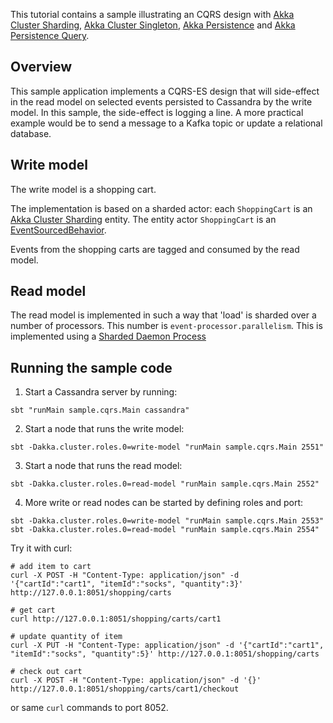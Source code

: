 This tutorial contains a sample illustrating an CQRS design with [Akka Cluster Sharding](https://doc.akka.io/docs/akka/2.6/typed/cluster-sharding.html), [Akka Cluster Singleton](https://doc.akka.io/docs/akka/2.6/typed/cluster-singleton.html), [Akka Persistence](https://doc.akka.io/docs/akka/2.6/typed/persistence.html) and [Akka Persistence Query](https://doc.akka.io/docs/akka/2.6/persistence-query.html).

## Overview

This sample application implements a CQRS-ES design that will side-effect in the read model on selected events persisted to Cassandra by the write model. In this sample, the side-effect is logging a line. 
A more practical example would be to send a message to a Kafka topic or update a relational database.

## Write model

The write model is a shopping cart.

The implementation is based on a sharded actor: each `ShoppingCart` is an [Akka Cluster Sharding](https://doc.akka.io/docs/akka/2.6/typed/cluster-sharding.html) entity. The entity actor `ShoppingCart` is an [EventSourcedBehavior](https://doc.akka.io/docs/akka/2.6/typed/persistence.html).

Events from the shopping carts are tagged and consumed by the read model.

## Read model

The read model is implemented in such a way that 'load' is sharded over a number of processors. This number is `event-processor.parallelism`.
This is implemented using a [Sharded Daemon Process](https://doc.akka.io/docs/akka/current/typed/cluster-sharded-daemon-process.html)


## Running the sample code

1. Start a Cassandra server by running:

```
sbt "runMain sample.cqrs.Main cassandra"
```

2. Start a node that runs the write model:

```
sbt -Dakka.cluster.roles.0=write-model "runMain sample.cqrs.Main 2551"
```

3. Start a node that runs the read model:

```
sbt -Dakka.cluster.roles.0=read-model "runMain sample.cqrs.Main 2552"
```

4. More write or read nodes can be started by defining roles and port:

```
sbt -Dakka.cluster.roles.0=write-model "runMain sample.cqrs.Main 2553"
sbt -Dakka.cluster.roles.0=read-model "runMain sample.cqrs.Main 2554"
```

Try it with curl:

```
# add item to cart
curl -X POST -H "Content-Type: application/json" -d '{"cartId":"cart1", "itemId":"socks", "quantity":3}' http://127.0.0.1:8051/shopping/carts

# get cart
curl http://127.0.0.1:8051/shopping/carts/cart1

# update quantity of item
curl -X PUT -H "Content-Type: application/json" -d '{"cartId":"cart1", "itemId":"socks", "quantity":5}' http://127.0.0.1:8051/shopping/carts

# check out cart
curl -X POST -H "Content-Type: application/json" -d '{}' http://127.0.0.1:8051/shopping/carts/cart1/checkout
```

or same `curl` commands to port 8052.
